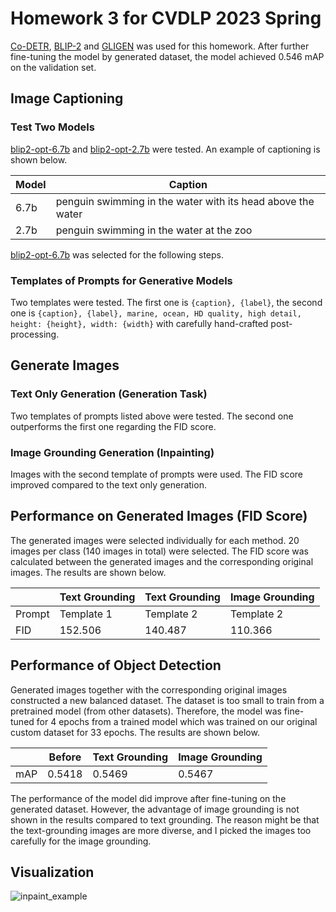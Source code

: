 # Homework 3 for CVDLP 2023 Spring

[Co-DETR](https://github.com/Sense-X/Co-DETR), [BLIP-2](https://huggingface.co/docs/transformers/main/model_doc/blip-2) and [GLIGEN](https://huggingface.co/docs/diffusers/api/pipelines/stable_diffusion/gligen) was used for this homework. After further fine-tuning the model by generated dataset, the model achieved 0.546 mAP on the validation set.

## Image Captioning

### Test Two Models

[blip2-opt-6.7b](https://huggingface.co/Salesforce/blip2-opt-6.7b) and [blip2-opt-2.7b](https://huggingface.co/Salesforce/blip2-opt-2.7b) were tested. An example of captioning is shown below.

| Model | Caption                                                     |
|-------|-------------------------------------------------------------|
| 6.7b  | penguin swimming in the water with its head above the water |
| 2.7b  | penguin swimming in the water at the zoo                    |

[blip2-opt-6.7b](https://huggingface.co/Salesforce/blip2-opt-6.7b) was selected for the following steps.

### Templates of Prompts for Generative Models

Two templates were tested. The first one is `{caption}, {label}`, the second one is `{caption}, {label}, marine, ocean, HD quality, high detail, height: {height}, width: {width}` with carefully hand-crafted post-processing.



## Generate Images

### Text Only Generation (Generation Task)

Two templates of prompts listed above were tested. The second one outperforms the first one regarding the FID score.

### Image Grounding Generation (Inpainting)

Images with the second template of prompts were used. The FID score improved compared to the text only generation.



## Performance on Generated Images (FID Score)

The generated images were selected individually for each method. 20 images per class (140 images in total) were selected. The FID score was calculated between the generated images and the corresponding original images. The results are shown below.

|        | Text Grounding | Text Grounding | Image Grounding |
|--------|----------------|----------------|-----------------|
| Prompt | Template 1     | Template 2     | Template 2      |
| FID    | 152.506        | 140.487        | 110.366         |



## Performance of Object Detection

Generated images together with the corresponding original images constructed a new balanced dataset. The dataset is too small to train from a pretrained model (from other datasets). Therefore, the model was fine-tuned for 4 epochs from a trained model which was trained on our original custom dataset for 33 epochs. The results are shown below.

|        | Before | Text Grounding | Image Grounding |
|--------|--------|----------------|-----------------|
| mAP    | 0.5418 | 0.5469         | 0.5467          |

The performance of the model did improve after fine-tuning on the generated dataset. However, the advantage of image grounding is not shown in the results compared to text grounding. The reason might be that the text-grounding images are more diverse, and I picked the images too carefully for the image grounding.

<div style="page-break-after: always;"></div>

##  Visualization

<!--
mogrify -resize 768 +repage ./*.png
convert \
\( 1_0023.png 1_0039.png 1_0054.png 1_0158.png 1_0436.png -append \) \
\( 2_0148.png 2_0150.png 2_0167.png 2_0385.png 2_0402.png -append \) \
\( 3_0051.png 3_0084.png 3_0277.png 3_0299.png 3_0327.png -append \) \
\( 4_0090.png 4_0140.png 4_0280.png 4_0408.png 4_0419.png -append \) \
\( 5_0062.png 5_0135.png 5_0312.png 5_0315.png 5_0442.png -append \) \
\( 6_0113.png 6_0188.png 6_0191.png 6_0214.png 6_0342.png -append \) \
\( 7_0058.png 7_0270.png 7_0296.png 7_0337.png 7_0380.png -append \) +append inpaint_example.png
-->

![inpaint_example](./inpaint_example.jpeg)